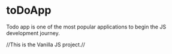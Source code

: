 # toDoApp
Todo app is one of the most popular applications to begin the JS development journey.

//This is the Vanilla JS project.//

